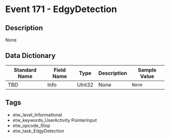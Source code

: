 # Event 171 - EdgyDetection

## Description
None

## Data Dictionary
|Standard Name|Field Name|Type|Description|Sample Value|
|---|---|---|---|---|
|TBD|Info|UInt32|None|`None`|

## Tags
* etw_level_Informational
* etw_keywords_UserActivity PointerInput
* etw_opcode_Stop
* etw_task_EdgyDetection